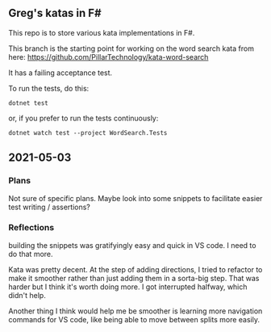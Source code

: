 
## Greg's katas in F#

This repo is to store various kata implementations in F#.

This branch is the starting point for working on the word search kata from here:
https://github.com/PillarTechnology/kata-word-search

It has a failing acceptance test.

To run the tests, do this:

```
dotnet test
```

or, if you prefer to run the tests continuously:

```
dotnet watch test --project WordSearch.Tests
```

## 2021-05-03

### Plans

Not sure of specific plans. Maybe look into some snippets to facilitate easier test writing / assertions?

### Reflections

building the snippets was gratifyingly easy and quick in VS code. I need to do that more.

Kata was pretty decent. At the step of adding directions, I tried to refactor to make it smoother rather than just adding them in a sorta-big step. That was harder but I think it's worth doing more. I got interrupted halfway, which didn't help.

Another thing I think would help me be smoother is learning more navigation commands for VS code, like being able to move between splits more easily.